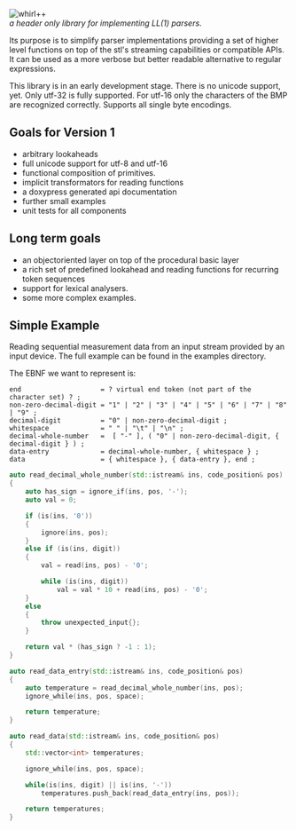 ![whirl++](https://github.com/martinkal82/whirl-plus-plus/blob/master/assets/images/logo.svg)<br/>
_a header only library for implementing LL(1) parsers_. 

Its purpose is to simplify parser implementations providing a set of higher level functions on top
of the stl's streaming capabilities or compatible APIs. It can be used as a more verbose but better readable alternative to regular expressions.

This library is in an early development stage.
There is no unicode support, yet. Only utf-32 is fully supported. For utf-16 only the characters of
the BMP are recognized correctly. Supports all single byte encodings.

## Goals for Version 1
- arbitrary lookaheads
- full unicode support for utf-8 and utf-16
- functional composition of primitives.
- implicit transformators for reading functions
- a doxypress generated api documentation
- further small examples
- unit tests for all components 

## Long term goals
- an objectoriented layer on top of the procedural basic layer
- a rich set of predefined lookahead and reading functions for recurring token sequences
- support for lexical analysers.
- some more complex examples.


## Simple Example
Reading sequential measurement data from an input stream provided by an input device. The full
example can be found in the examples directory.

The EBNF we want to represent is:

```
end                    = ? virtual end token (not part of the character set) ? ;
non-zero-decimal-digit = "1" | "2" | "3" | "4" | "5" | "6" | "7" | "8" | "9" ;
decimal-digit          = "0" | non-zero-decimal-digit ;
whitespace             = " " | "\t" | "\n" ;
decimal-whole-number   =  [ "-" ], ( "0" | non-zero-decimal-digit, { decimal-digit } ) ;
data-entry             = decimal-whole-number, { whitespace } ;
data                   = { whitespace }, { data-entry }, end ;
```

```C++
auto read_decimal_whole_number(std::istream& ins, code_position& pos)
{
    auto has_sign = ignore_if(ins, pos, '-');
    auto val = 0;

    if (is(ins, '0'))
    {
        ignore(ins, pos);
    }
    else if (is(ins, digit))
    {
        val = read(ins, pos) - '0';

        while (is(ins, digit))
            val = val * 10 + read(ins, pos) - '0';
    }
    else
    {
        throw unexpected_input{};
    }

    return val * (has_sign ? -1 : 1);
}

auto read_data_entry(std::istream& ins, code_position& pos)
{
    auto temperature = read_decimal_whole_number(ins, pos);
    ignore_while(ins, pos, space);

    return temperature;
}

auto read_data(std::istream& ins, code_position& pos)
{
    std::vector<int> temperatures;

    ignore_while(ins, pos, space);

    while(is(ins, digit) || is(ins, '-'))
        temperatures.push_back(read_data_entry(ins, pos));

    return temperatures;
}
```

